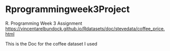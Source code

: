 # Rprogrammingweek3Project
R. Programming Week 3 Assignment
https://vincentarelbundock.github.io/Rdatasets/doc/stevedata/coffee_price.html

This is the Doc for the coffee dataset I used
